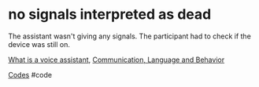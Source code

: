 # no signals interpreted as dead
The assistant wasn't giving any signals. The participant had to check if the device was still on.

[What is a voice assistant](output/themes/What%20is%20a%20voice%20assistant.md), [Communication, Language and Behavior](output/themes/Communication,%20Language%20and%20Behavior.md)

[Codes](output/codes/Codes.md) #code